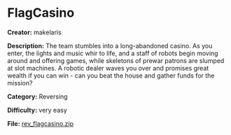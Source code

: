 # FlagCasino

**Creator:** makelaris

**Description:** The team stumbles into a long-abandoned casino. As you enter, the lights and music whir to life, and a staff of robots begin moving around and offering games, while skeletons of prewar patrons are slumped at slot machines. A robotic dealer waves you over and promises great wealth if you can win - can you beat the house and gather funds for the mission?

**Category:** Reversing

**Difficulty:** very easy

**File:** [rev_flagcasino.zip](rev_flagcasino.zip)

